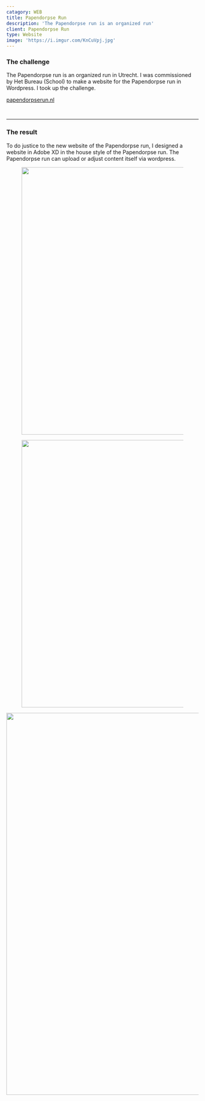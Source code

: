 ```yaml
---
catagory: WEB
title: Papendorpse Run
description: 'The Papendorpse run is an organized run'
client: Papendorpse Run
type: Website
image: 'https://i.imgur.com/KnCuVpj.jpg'
---
```


### The challenge

The Papendorpse run is an organized run in Utrecht. I was commissioned by Het Bureau (School) to make a website for the Papendorpse run in Wordpress. I took up the challenge.

[papendorpserun.nl](https://www.papendorpserun.nl/)

<div class="image-row not-prose">
     <figure class="image-row-figure fix-height-image">
        <img
            src="https://media0.giphy.com/media/2glXeBT1xMCNZoBuKS/giphy.gif?cid=790b76112fa6cf36a24cd58150cbed6a0be24726b5ddd0b6&rid=giphy.gif&ct=g"
            alt=""
        />
    </figure>
    <figure class="image-row-figure fix-height-image">
        <img
            src="https://i.imgur.com/Q0ILmDD.jpg"
            alt=""
        />
    </figure>
</div>

---

### The result

To do justice to the new website of the Papendorpse run, I designed a website in Adobe XD in the house style of the Papendorpse run. The Papendorpse run can upload or adjust content itself via wordpress.

<div class="image-row not-prose">
     <figure class="image-row-figure">
        <img width="700"
            src="https://i.imgur.com/QwnKgJl.jpg"
            alt=""
        />
    </figure>
    <figure class="image-row-figure">
        <img width="700"
            src="https://i.imgur.com/FSUlEoG.jpg"
            alt=""
        />
    </figure>
</div>
<img width="1000"
    src="https://i.imgur.com/veY6R1h.jpg"
    alt=""
/>
